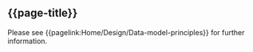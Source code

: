 ## {{page-title}}

Please see {{pagelink:Home/Design/Data-model-principles}} for further information.